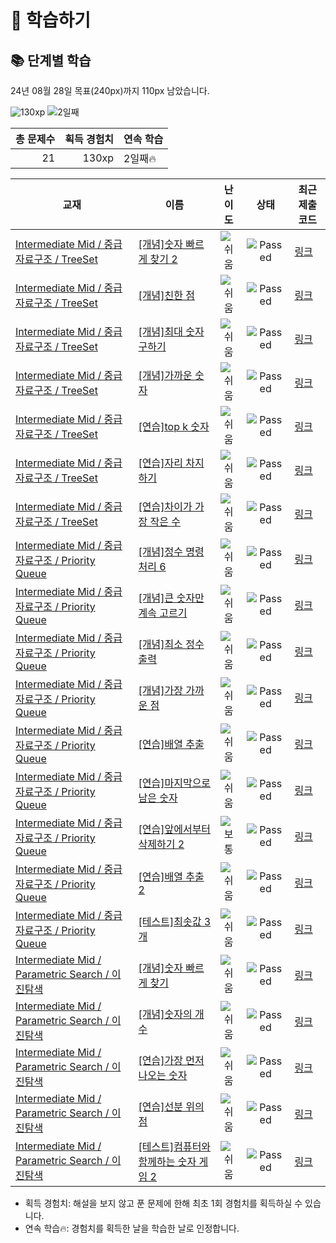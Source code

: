 # 📖 학습하기

## 📚 단계별 학습
24년 08월 28일 목표(240px)까지 110px 남았습니다.

![130xp](https://img.shields.io/badge/EXP-130xp-%235cb85c.svg?for-the-badge)
![2일째](https://img.shields.io/badge/연속학습-2일째-%23E34F26.svg?for-the-badge)

|총 문제수|획득 경험치|연속 학습|
|---:|---:|---|
21|130xp|2일째🔥|

|교재|이름|난이도|상태|최근 제출 코드|
|---|---|:---:|:---:|---|
|[Intermediate Mid / 중급 자료구조 / TreeSet](https://www.codetree.ai/missions?missionId=8)|[[개념]숫자 빠르게 찾기 2](https://www.codetree.ai/missions/8/problems/find-number-fast-2)|![쉬움][easy]|![Passed][passed]|[링크](https://github.com/jinsuseo91/codetree-TILs/blob/main/240828/%EC%88%AB%EC%9E%90%20%EB%B9%A0%EB%A5%B4%EA%B2%8C%20%EC%B0%BE%EA%B8%B0%202/find-number-fast-2.py)|
|[Intermediate Mid / 중급 자료구조 / TreeSet](https://www.codetree.ai/missions?missionId=8)|[[개념]친한 점](https://www.codetree.ai/missions/8/problems/frendly-point)|![쉬움][easy]|![Passed][passed]|[링크](https://github.com/jinsuseo91/codetree-TILs/blob/main/240828/%EC%B9%9C%ED%95%9C%20%EC%A0%90/frendly-point.py)|
|[Intermediate Mid / 중급 자료구조 / TreeSet](https://www.codetree.ai/missions?missionId=8)|[[개념]최대 숫자 구하기](https://www.codetree.ai/missions/8/problems/find-maximum-number)|![쉬움][easy]|![Passed][passed]|[링크](https://github.com/jinsuseo91/codetree-TILs/blob/main/240828/%EC%B5%9C%EB%8C%80%20%EC%88%AB%EC%9E%90%20%EA%B5%AC%ED%95%98%EA%B8%B0/find-maximum-number.py)|
|[Intermediate Mid / 중급 자료구조 / TreeSet](https://www.codetree.ai/missions?missionId=8)|[[개념]가까운 숫자](https://www.codetree.ai/missions/8/problems/nearest-number)|![쉬움][easy]|![Passed][passed]|[링크](https://github.com/jinsuseo91/codetree-TILs/blob/main/240828/%EA%B0%80%EA%B9%8C%EC%9A%B4%20%EC%88%AB%EC%9E%90/nearest-number.py)|
|[Intermediate Mid / 중급 자료구조 / TreeSet](https://www.codetree.ai/missions?missionId=8)|[[연습]top k 숫자](https://www.codetree.ai/missions/8/problems/top-k-elements)|![쉬움][easy]|![Passed][passed]|[링크](https://github.com/jinsuseo91/codetree-TILs/blob/main/240828/top%20k%20%EC%88%AB%EC%9E%90/top-k-elements.py)|
|[Intermediate Mid / 중급 자료구조 / TreeSet](https://www.codetree.ai/missions?missionId=8)|[[연습]자리 차지하기](https://www.codetree.ai/missions/8/problems/take-place)|![쉬움][easy]|![Passed][passed]|[링크](https://github.com/jinsuseo91/codetree-TILs/blob/main/240828/%EC%9E%90%EB%A6%AC%20%EC%B0%A8%EC%A7%80%ED%95%98%EA%B8%B0/take-place.py)|
|[Intermediate Mid / 중급 자료구조 / TreeSet](https://www.codetree.ai/missions?missionId=8)|[[연습]차이가 가장 작은 수](https://www.codetree.ai/missions/8/problems/the-number-with-the-smallest-difference)|![쉬움][easy]|![Passed][passed]|[링크](https://github.com/jinsuseo91/codetree-TILs/blob/main/240828/%EC%B0%A8%EC%9D%B4%EA%B0%80%20%EA%B0%80%EC%9E%A5%20%EC%9E%91%EC%9D%80%20%EC%88%98/the-number-with-the-smallest-difference.py)|
|[Intermediate Mid / 중급 자료구조 / Priority Queue](https://www.codetree.ai/missions?missionId=8)|[[개념]정수 명령 처리 6](https://www.codetree.ai/missions/8/problems/process-numeric-commands-6)|![쉬움][easy]|![Passed][passed]|[링크](https://github.com/jinsuseo91/codetree-TILs/blob/main/240828/%EC%A0%95%EC%88%98%20%EB%AA%85%EB%A0%B9%20%EC%B2%98%EB%A6%AC%206/process-numeric-commands-6.py)|
|[Intermediate Mid / 중급 자료구조 / Priority Queue](https://www.codetree.ai/missions?missionId=8)|[[개념]큰 숫자만 계속 고르기](https://www.codetree.ai/missions/8/problems/keep-picking-the-big-number)|![쉬움][easy]|![Passed][passed]|[링크](https://github.com/jinsuseo91/codetree-TILs/blob/main/240828/%ED%81%B0%20%EC%88%AB%EC%9E%90%EB%A7%8C%20%EA%B3%84%EC%86%8D%20%EA%B3%A0%EB%A5%B4%EA%B8%B0/keep-picking-the-big-number.py)|
|[Intermediate Mid / 중급 자료구조 / Priority Queue](https://www.codetree.ai/missions?missionId=8)|[[개념]최소 정수 출력](https://www.codetree.ai/missions/8/problems/min-integer-output)|![쉬움][easy]|![Passed][passed]|[링크](https://github.com/jinsuseo91/codetree-TILs/blob/main/240828/%EC%B5%9C%EC%86%8C%20%EC%A0%95%EC%88%98%20%EC%B6%9C%EB%A0%A5/min-integer-output.py)|
|[Intermediate Mid / 중급 자료구조 / Priority Queue](https://www.codetree.ai/missions?missionId=8)|[[개념]가장 가까운 점](https://www.codetree.ai/missions/8/problems/nearest-point)|![쉬움][easy]|![Passed][passed]|[링크](https://github.com/jinsuseo91/codetree-TILs/blob/main/240828/%EA%B0%80%EC%9E%A5%20%EA%B0%80%EA%B9%8C%EC%9A%B4%20%EC%A0%90/nearest-point.py)|
|[Intermediate Mid / 중급 자료구조 / Priority Queue](https://www.codetree.ai/missions?missionId=8)|[[연습]배열 추출](https://www.codetree.ai/missions/8/problems/array-extraction)|![쉬움][easy]|![Passed][passed]|[링크](https://github.com/jinsuseo91/codetree-TILs/blob/main/240828/%EB%B0%B0%EC%97%B4%20%EC%B6%94%EC%B6%9C/array-extraction.py)|
|[Intermediate Mid / 중급 자료구조 / Priority Queue](https://www.codetree.ai/missions?missionId=8)|[[연습]마지막으로 남은 숫자](https://www.codetree.ai/missions/8/problems/last-remaining-number)|![쉬움][easy]|![Passed][passed]|[링크](https://github.com/jinsuseo91/codetree-TILs/blob/main/240828/%EB%A7%88%EC%A7%80%EB%A7%89%EC%9C%BC%EB%A1%9C%20%EB%82%A8%EC%9D%80%20%EC%88%AB%EC%9E%90/last-remaining-number.py)|
|[Intermediate Mid / 중급 자료구조 / Priority Queue](https://www.codetree.ai/missions?missionId=8)|[[연습]앞에서부터 삭제하기 2](https://www.codetree.ai/missions/8/problems/delete-it-from-the-beginning-2)|![보통][medium]|![Passed][passed]|[링크](https://github.com/jinsuseo91/codetree-TILs/blob/main/240828/%EC%95%9E%EC%97%90%EC%84%9C%EB%B6%80%ED%84%B0%20%EC%82%AD%EC%A0%9C%ED%95%98%EA%B8%B0%202/delete-it-from-the-beginning-2.py)|
|[Intermediate Mid / 중급 자료구조 / Priority Queue](https://www.codetree.ai/missions?missionId=8)|[[연습]배열 추출 2](https://www.codetree.ai/missions/8/problems/array-extraction-2)|![쉬움][easy]|![Passed][passed]|[링크](https://github.com/jinsuseo91/codetree-TILs/blob/main/240828/%EB%B0%B0%EC%97%B4%20%EC%B6%94%EC%B6%9C%202/array-extraction-2.py)|
|[Intermediate Mid / 중급 자료구조 / Priority Queue](https://www.codetree.ai/missions?missionId=8)|[[테스트]최솟값 3개](https://www.codetree.ai/missions/8/problems/top-3-smallest-number)|![쉬움][easy]|![Passed][passed]|[링크](https://github.com/jinsuseo91/codetree-TILs/blob/main/240828/%EC%B5%9C%EC%86%9F%EA%B0%92%203%EA%B0%9C/top-3-smallest-number.py)|
|[Intermediate Mid / Parametric Search / 이진탐색](https://www.codetree.ai/missions?missionId=8)|[[개념]숫자 빠르게 찾기](https://www.codetree.ai/missions/8/problems/find-number-fast)|![쉬움][easy]|![Passed][passed]|[링크](https://github.com/jinsuseo91/codetree-TILs/blob/main/240828/%EC%88%AB%EC%9E%90%20%EB%B9%A0%EB%A5%B4%EA%B2%8C%20%EC%B0%BE%EA%B8%B0/find-number-fast.py)|
|[Intermediate Mid / Parametric Search / 이진탐색](https://www.codetree.ai/missions?missionId=8)|[[개념]숫자의 개수](https://www.codetree.ai/missions/8/problems/number-of-integers)|![쉬움][easy]|![Passed][passed]|[링크](https://github.com/jinsuseo91/codetree-TILs/blob/main/240828/%EC%88%AB%EC%9E%90%EC%9D%98%20%EA%B0%9C%EC%88%98/number-of-integers.py)|
|[Intermediate Mid / Parametric Search / 이진탐색](https://www.codetree.ai/missions?missionId=8)|[[연습]가장 먼저 나오는 숫자](https://www.codetree.ai/missions/8/problems/first-appear-number)|![쉬움][easy]|![Passed][passed]|[링크](https://github.com/jinsuseo91/codetree-TILs/blob/main/240828/%EA%B0%80%EC%9E%A5%20%EB%A8%BC%EC%A0%80%20%EB%82%98%EC%98%A4%EB%8A%94%20%EC%88%AB%EC%9E%90/first-appear-number.py)|
|[Intermediate Mid / Parametric Search / 이진탐색](https://www.codetree.ai/missions?missionId=8)|[[연습]선분 위의 점](https://www.codetree.ai/missions/8/problems/point-on-the-line-segment)|![쉬움][easy]|![Passed][passed]|[링크](https://github.com/jinsuseo91/codetree-TILs/blob/main/240828/%EC%84%A0%EB%B6%84%20%EC%9C%84%EC%9D%98%20%EC%A0%90/point-on-the-line-segment.py)|
|[Intermediate Mid / Parametric Search / 이진탐색](https://www.codetree.ai/missions?missionId=8)|[[테스트]컴퓨터와 함께하는 숫자 게임 2](https://www.codetree.ai/missions/8/problems/play-number-game-with-computer-2)|![쉬움][easy]|![Passed][passed]|[링크](https://github.com/jinsuseo91/codetree-TILs/blob/main/240828/%EC%BB%B4%ED%93%A8%ED%84%B0%EC%99%80%20%ED%95%A8%EA%BB%98%ED%95%98%EB%8A%94%20%EC%88%AB%EC%9E%90%20%EA%B2%8C%EC%9E%84%202/play-number-game-with-computer-2.py)|


* 획득 경험치: 해설을 보지 않고 푼 문제에 한해 최초 1회 경험치를 획득하실 수 있습니다.
* 연속 학습🔥: 경험치를 획득한 날을 학습한 날로 인정합니다.










[b5]: https://img.shields.io/badge/Bronze_5-%235D3E31.svg
[b4]: https://img.shields.io/badge/Bronze_4-%235D3E31.svg
[b3]: https://img.shields.io/badge/Bronze_3-%235D3E31.svg
[b2]: https://img.shields.io/badge/Bronze_2-%235D3E31.svg
[b1]: https://img.shields.io/badge/Bronze_1-%235D3E31.svg
[s5]: https://img.shields.io/badge/Silver_5-%23394960.svg
[s4]: https://img.shields.io/badge/Silver_4-%23394960.svg
[s3]: https://img.shields.io/badge/Silver_3-%23394960.svg
[s2]: https://img.shields.io/badge/Silver_2-%23394960.svg
[s1]: https://img.shields.io/badge/Silver_1-%23394960.svg
[g5]: https://img.shields.io/badge/Gold_5-%23FFC433.svg
[g4]: https://img.shields.io/badge/Gold_4-%23FFC433.svg
[g3]: https://img.shields.io/badge/Gold_3-%23FFC433.svg
[g2]: https://img.shields.io/badge/Gold_2-%23FFC433.svg
[g1]: https://img.shields.io/badge/Gold_1-%23FFC433.svg
[p5]: https://img.shields.io/badge/Platinum_5-%2376DDD8.svg
[p4]: https://img.shields.io/badge/Platinum_4-%2376DDD8.svg
[p3]: https://img.shields.io/badge/Platinum_3-%2376DDD8.svg
[p2]: https://img.shields.io/badge/Platinum_2-%2376DDD8.svg
[p1]: https://img.shields.io/badge/Platinum_1-%2376DDD8.svg
[passed]: https://img.shields.io/badge/Passed-%23009D27.svg
[failed]: https://img.shields.io/badge/Failed-%23D24D57.svg
[easy]: https://img.shields.io/badge/쉬움-%235cb85c.svg?for-the-badge
[medium]: https://img.shields.io/badge/보통-%23FFC433.svg?for-the-badge
[hard]: https://img.shields.io/badge/어려움-%23D24D57.svg?for-the-badge